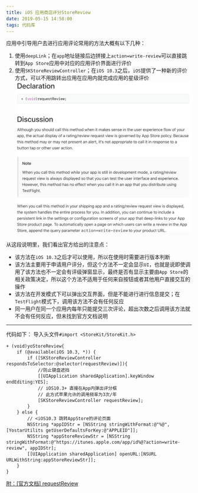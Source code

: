 ```yaml
---
title: iOS 应用商店评分StoreReview
date: 2019-05-15 14:58:00
tags: 代码库
---
```


应用中引导用户去进行应用评论常用的方法大概有以下几种：
1. 使用`deepLink`；在`app`地址链接后边拼接上`action=write-review`可以直接跳转到`App Store`应用中对应的应用评价界面进行评价
2. 使用`SKStoreReviewController`；在`iOS 10.3`之后，`iOS`提供了一种新的评价方式，可以不用跳转出应用在应用内就完成应用的星级评价
![](https://raw.githubusercontent.com/Gsl201600/PicGoImg/master/img/2019.05.15.01.png)

从这段说明里，我们看出官方给出的注意点：
* 该方法在`iOS 10.3`之后才可以使用，所以在使用时需要进行版本判断
* 该方法主要用于申请用户评分，但这个方法不一定会显示`UI`，也就是说即使调用了该方法也不一定会有评级弹窗显示，最终是否有显示主要由`App Store`的相关政策决定，所以这个方法不适用于任何来自按钮或者其他用户直接交互的操作
* 该方法在开发模式下可以弹出交互界面，但是不能进行进行信息提交；在`TestFlight`模式下，调用该方法不会有任何反应
* 同一用户在同一个应用内每年只能提交三次评论，超出次数之后调用该方法就不会有任何反应，但未找到官方文档说明
---------
代码如下：
导入头文件`#import <StoreKit/StoreKit.h>`
```
+ (void)yoStoreReview{
    if (@available(iOS 10.3, *)) {
        if ([SKStoreReviewController respondsToSelector:@selector(requestReview)]){
            //防止键盘遮挡
            [[UIApplication sharedApplication].keyWindow endEditing:YES];
            // iOS10.3+ 直接在App内弹出评分框
            // 此方式苹果允许的调用频率为3次/年
            [SKStoreReviewController requestReview];
        }
    } else {
        // <iOS10.3 跳转AppStore的评论页面
        NSString *appIDStr = [NSString stringWithFormat:@"%@", [YostarUtilits getUserDefaultsForKey:@"APPLEID"]];
        NSString *appStoreReviewStr = [NSString stringWithFormat:@"https://itunes.apple.com/app/id%@?action=write-review", appIDStr];
        [[UIApplication sharedApplication] openURL:[NSURL URLWithString:appStoreReviewStr]];
    }
}
```

[附：[官方文档]  requestReview](https://developer.apple.com/documentation/storekit/skstorereviewcontroller/2851536-requestreview?language=objc)
